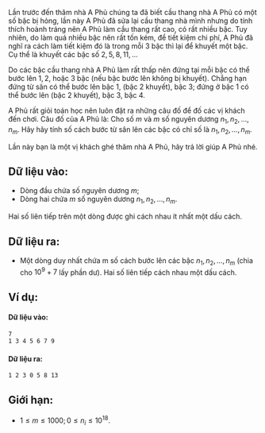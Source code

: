 Lần trước đến thăm nhà A Phủ chúng ta đã biết cầu thang nhà A Phủ có một số bậc bị hỏng, lần này A Phủ đã sửa lại cầu thang nhà mình nhưng do tính thích hoành tráng nên A Phủ làm cầu thang rất cao, có rất nhiều bậc. Tuy nhiên, do làm quá nhiều bậc nên rất tốn kém, để tiết kiệm chi phí, A Phủ đã nghĩ ra cách làm tiết kiệm đó là trong mỗi $3$ bậc thì lại để khuyết một bậc. Cụ thể là khuyết các bậc số $2, 5, 8, 11, …$

Do các bậc cầu thang nhà A Phủ làm rất thấp nên đứng tại mỗi bậc có thể bước lên $1, 2$, hoặc $3$ bậc (nếu bậc bước lên không bị khuyết). Chẳng hạn đứng từ sân có thể bước lên bậc $1$, (bậc $2$ khuyết), bậc $3$; đứng ở bậc $1$ có thể bước lên (bậc $2$ khuyết), bậc $3$, bậc $4$.

A Phủ rất giỏi toán học nên luôn đặt ra những câu đố để đố các vị khách đến chơi. Câu đố của A Phủ là: Cho số $m$ và $m$ số nguyên dương $n_1, n_2, …, n_m$. Hãy hãy tính số cách bước từ sân lên các bậc có chỉ số là $n_1, n_2, …, n_m$.

Lần này bạn là một vị khách ghé thăm nhà A Phủ, hãy trả lời giúp A Phủ nhé.

## Dữ liệu vào:
- Dòng đầu chứa số nguyên dương $m$;
- Dòng hai chứa $m$ số nguyên dương $n_1, n_2, …, n_m$.

Hai số liên tiếp trên một dòng được ghi cách nhau ít nhất một dấu cách.

## Dữ liệu ra:
- Một dòng duy nhất chứa m số cách bước lên các bậc $n_1, n_2, …, n_m$ (chia cho $10^9 + 7$ lấy phần dư). Hai số liên tiếp cách nhau một dấu cách.

## Ví dụ:
#### Dữ liệu vào:
```
7
1 3 4 5 6 7 9
```

#### Dữ liệu ra:
```
1 2 3 0 5 8 13
```

## Giới hạn:
- $1 ≤ m ≤ 1000; 0 ≤ n_i ≤ 10^{18}$.